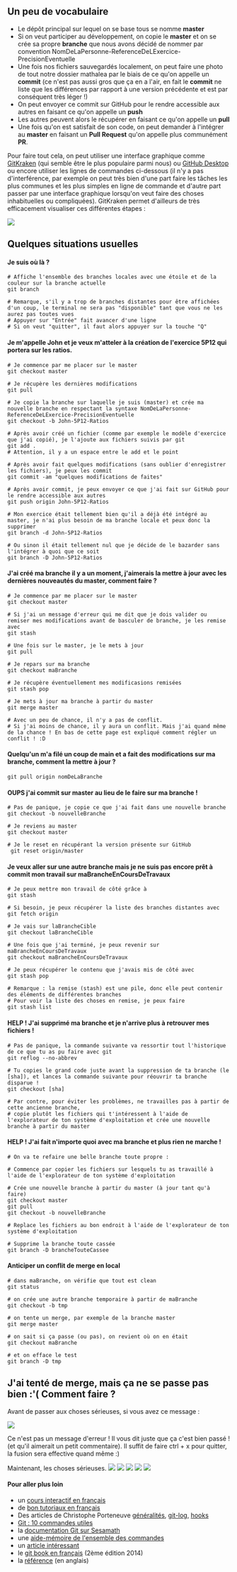 
## Un peu de vocabulaire
* Le dépôt principal sur lequel on se base tous se nomme **master**
* Si on veut participer au développement, on copie le **master** et on se crée sa propre **branche** que nous avons décidé de nommer par convention NomDeLaPersonne-ReferenceDeLExercice-PrecisionEventuelle
* Une fois nos fichiers sauvegardés localement, on peut faire une photo de tout notre dossier mathalea par le biais de ce qu'on appelle un **commit** (ce n'est pas aussi gros que ça en a l'air, en fait le **commit** ne liste que les différences par rapport à une version précédente et est par conséquent très léger !)
* On peut envoyer ce commit sur GitHub pour le rendre accessible aux autres en faisant ce qu'on appelle un **push**
* Les autres peuvent alors le récupérer en faisant ce qu'on appelle un **pull**
* Une fois qu'on est satisfait de son code, on peut demander à l'intégrer au **master** en faisant un **Pull Request** qu'on appelle plus communément **PR**.

Pour faire tout cela, on peut utiliser une interface graphique comme [GitKraken](https://www.gitkraken.com/download) (qui semble être le plus populaire parmi nous) ou [GitHub Desktop](https://desktop.github.com/) ou encore utiliser les lignes de commandes ci-dessous (il n'y a pas d'interférence, par exemple on peut très bien d'une part faire les tâches les plus communes et les plus simples en ligne de commande et d'autre part passer par une interface graphique lorsqu'on veut faire des choses inhabituelles ou compliquées).
GitKraken permet d'ailleurs de très efficacement visualiser ces différentes étapes :

![](img/Git-1.png)

## Quelques situations usuelles

#### Je suis où là ?
```shell
# Affiche l'ensemble des branches locales avec une étoile et de la couleur sur la branche actuelle
git branch

# Remarque, s'il y a trop de branches distantes pour être affichées d'un coup, le terminal ne sera pas "disponible" tant que vous ne les aurez pas toutes vues
# Appuyer sur "Entrée" fait avancer d'une ligne
# Si on veut "quitter", il faut alors appuyer sur la touche "Q"
```
#### Je m'appelle John et je veux m'atteler à la création de l'exercice 5P12 qui portera sur les ratios.
```shell
# Je commence par me placer sur le master
git checkout master

# Je récupère les dernières modifications
git pull

# Je copie la branche sur laquelle je suis (master) et crée ma nouvelle branche en respectant la syntaxe NomDeLaPersonne-ReferenceDeLExercice-PrecisionEventuelle
git checkout -b John-5P12-Ratios

# Après avoir créé un fichier (comme par exemple le modèle d'exercice que j'ai copié), je l'ajoute aux fichiers suivis par git 
git add .
# Attention, il y a un espace entre le add et le point

# Après avoir fait quelques modifications (sans oublier d'enregistrer les fichiers), je peux les commit
git commit -am "quelques modifications de faites"

# Après avoir commit, je peux envoyer ce que j'ai fait sur GitHub pour le rendre accessible aux autres
git push origin John-5P12-Ratios

# Mon exercice était tellement bien qu'il a déjà été intégré au master, je n'ai plus besoin de ma branche locale et peux donc la supprimer
git branch -d John-5P12-Ratios

# Ou sinon il était tellement nul que je décide de le bazarder sans l'intégrer à quoi que ce soit
git branch -D John-5P12-Ratios
```
#### J'ai créé ma branche il y a un moment, j'aimerais la mettre à jour avec les dernières nouveautés du master, comment faire ?
```shell
# Je commence par me placer sur le master
git checkout master

# Si j'ai un message d'erreur qui me dit que je dois valider ou remiser mes modifications avant de basculer de branche, je les remise avec
git stash

# Une fois sur le master, je le mets à jour
git pull

# Je repars sur ma branche
git checkout maBranche

# Je récupère éventuellement mes modificasions remisées
git stash pop

# Je mets à jour ma branche à partir du master
git merge master

# Avec un peu de chance, il n'y a pas de conflit.
# Si j'ai moins de chance, il y aura un conflit. Mais j'ai quand même de la chance ! En bas de cette page est expliqué comment régler un conflit ! :D
```
#### Quelqu'un m'a filé un coup de main et a fait des modifications sur ma branche, comment la mettre à jour ?
```shell
git pull origin nomDeLaBranche
```
#### OUPS j'ai commit sur master au lieu de le faire sur ma branche !
```shell
# Pas de panique, je copie ce que j'ai fait dans une nouvelle branche
git checkout -b nouvelleBranche

# Je reviens au master
git checkout master

# Je le reset en récupérant la version présente sur GitHub
 git reset origin/master
```
#### Je veux aller sur une autre branche mais je ne suis pas encore prêt à **commit** mon travail sur maBrancheEnCoursDeTravaux
```shell
# Je peux mettre mon travail de côté grâce à
git stash

# Si besoin, je peux récupérer la liste des branches distantes avec
git fetch origin

# Je vais sur laBrancheCible
git checkout laBrancheCible

# Une fois que j'ai terminé, je peux revenir sur maBrancheEnCoursDeTravaux
git checkout maBrancheEnCoursDeTravaux

# Je peux récupérer le contenu que j'avais mis de côté avec
git stash pop

# Remarque : la remise (stash) est une pile, donc elle peut contenir des éléments de différentes branches
# Pour voir la liste des choses en remise, je peux faire
git stash list
```
#### HELP ! J'ai supprimé ma branche et je n'arrive plus à retrouver mes fichiers !
```shell
# Pas de panique, la commande suivante va ressortir tout l'historique de ce que tu as pu faire avec git
git reflog --no-abbrev

# Tu copies le grand code juste avant la suppression de ta branche (le [sha]), et lances la commande suivante pour réouvrir ta branche disparue !
git checkout [sha]

# Par contre, pour éviter les problèmes, ne travailles pas à partir de cette ancienne branche,
# copie plutôt les fichiers qui t'intéressent à l'aide de l'explorateur de ton système d'exploitation et crée une nouvelle branche à partir du master
```
#### HELP ! J'ai fait n'importe quoi avec ma branche et plus rien ne marche !
```shell
# On va te refaire une belle branche toute propre :

# Commence par copier les fichiers sur lesquels tu as travaillé à l'aide de l'explorateur de ton système d'exploitation

# Crée une nouvelle branche à partir du master (à jour tant qu'à faire)
git checkout master
git pull
git checkout -b nouvelleBranche

# Replace les fichiers au bon endroit à l'aide de l'explorateur de ton système d'exploitation

# Supprime la branche toute cassée
git branch -D brancheTouteCassee
```
#### Anticiper un conflit de merge en local
```shell
# dans maBranche, on vérifie que tout est clean
git status

# on crée une autre branche temporaire à partir de maBranche
git checkout -b tmp

# on tente un merge, par exemple de la branche master
git merge master

# on sait si ça passe (ou pas), on revient où on en était
git checkout maBranche

# et on efface le test
git branch -D tmp
```
## J'ai tenté de merge, mais ça ne se passe pas bien :'( Comment faire ?
Avant de passer aux choses sérieuses, si vous avez ce message :

![](img/Conflit-0.png)

Ce n'est pas un message d'erreur ! Il vous dit juste que ça c'est bien passé ! (et qu'il aimerait un petit commentaire). Il suffit de faire ctrl + x pour quitter, la fusion sera effective quand même :)

Maintenant, les choses sérieuses.
![](img/Conflit-1.png)
![](img/Conflit-2.png)
![](img/Conflit-3.png)
![](img/Conflit-4.png)
![](img/Conflit-5.png)
#### Pour aller plus loin
* un [cours interactif en français](https://learngitbranching.js.org/?locale=fr_FR)
* de [bon tutoriaux en français](https://fr.atlassian.com/git/tutorials)
* Des articles de Christophe Porteneuve [généralités](https://delicious-insights.com/fr/articles/git-workflows-generality/), [git-log](https://delicious-insights.com/fr/articles/git-log/), [hooks](https://delicious-insights.com/fr/articles/git-hooks-commit/)
* [Git : 10 commandes utiles](http://pioupioum.fr/developpement/git-10-commandes-utiles.html)
* la [documentation Git sur Sesamath](https://wiki.sesamath.net/doku.php?id=public:dev:git:start)
* une [aide-mémoire de l'ensemble des commandes](http://ndpsoftware.com/git-cheatsheet.html)
* un [article intéressant](https://delicious-insights.com/fr/articles/apprendre-git)
* le [git book en français](https://git-scm.com/book/fr/v2) (2ème édition 2014)
* la [référence](https://git-scm.com/docs) (en anglais)
